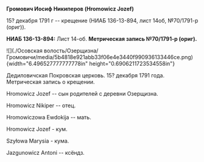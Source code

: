 **Громович Иосиф Никиперов (Hromowicz Jozef)**

15? декабря 1791 г -- крещение (НИАБ 136-13-894, лист 14об, №70/1791-р
(ориг)).

**НИАБ 136-13-894:** Лист 14-об. **Метрическая запись №70/1791-р
(ориг).**

![](./Осовская волость/Озерщизна/Громовичи/media/5b4818e921abb33f06e4e3440f990936133446ce.png){width="6.496527777777778in"
height="0.6906211723534558in"}

Дедиловичская Покровская церковь. 15? декабря 1791 года. Метрическая
запись о крещении.

Hromowicz Jozef -- сын родителей с деревни Озерщизна.

Hromowicz Nikiper -- отец.

Hromowiczowa Ewdokija -- мать.

Hromowicz Jozef - кум.

Szyłowa Marysia - кума.

Jazgunowicz Antoni -- ксёндз.
